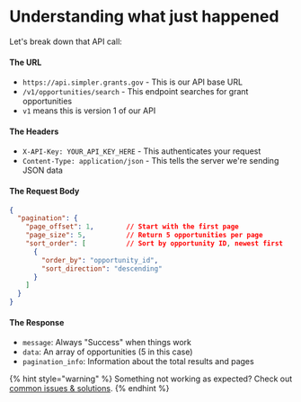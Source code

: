 # Understanding what just happened

Let's break down that API call:

#### The URL

* `https://api.simpler.grants.gov` - This is our API base URL
* `/v1/opportunities/search` - This endpoint searches for grant opportunities
* `v1` means this is version 1 of our API

#### The Headers

* `X-API-Key: YOUR_API_KEY_HERE` - This authenticates your request
* `Content-Type: application/json` - This tells the server we're sending JSON data

#### The Request Body

```json
{
  "pagination": {
    "page_offset": 1,        // Start with the first page
    "page_size": 5,          // Return 5 opportunities per page
    "sort_order": [          // Sort by opportunity ID, newest first
      {
        "order_by": "opportunity_id",
        "sort_direction": "descending"
      }
    ]
  }
}
```

#### The Response

* `message`: Always "Success" when things work
* `data`: An array of opportunities (5 in this case)
* `pagination_info`: Information about the total results and pages

{% hint style="warning" %}
Something not working as expected? Check out [common issues & solutions](common-issues-and-solutions.md).&#x20;
{% endhint %}
